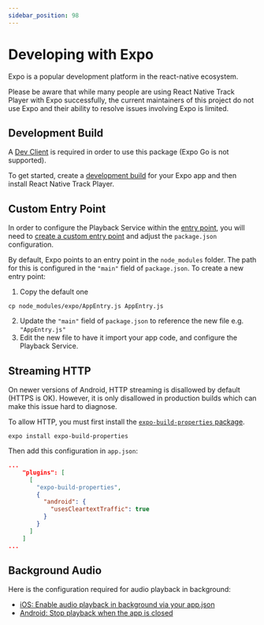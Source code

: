 ```yaml
---
sidebar_position: 98
---
```



# Developing with Expo

Expo is a popular development platform in the react-native ecosystem.

Please be aware that while many people are using React Native Track Player with Expo successfully, the current maintainers of this project do not use Expo and their ability to resolve issues involving Expo is limited.


## Development Build

A [Dev Client](https://docs.expo.dev/more/glossary-of-terms/#dev-clients) is required in order to use this package (Expo Go is not supported).

To get started, create a [development build](https://docs.expo.dev/clients/getting-started/) for your Expo app and then install React Native Track Player.


## Custom Entry Point

In order to configure the Playback Service within the [entry point](https://docs.expo.dev/more/glossary-of-terms/#entry-point), you will need to [create a custom entry point](https://docs.expo.dev/guides/monorepos/#change-default-entrypoint) and adjust the `package.json` configuration.

By default, Expo points to an entry point in the `node_modules` folder. The path for this is configured in the `"main"` field of `package.json`. To create a new entry point:

1. Copy the default one

```
cp node_modules/expo/AppEntry.js AppEntry.js 
```

2. Update the `"main"` field of `package.json` to reference the new file e.g. `"AppEntry.js"`
3. Edit the new file to have it import your app code, and configure the Playback Service.


## Streaming HTTP

On newer versions of Android, HTTP streaming is disallowed by default (HTTPS is OK). However, it is only disallowed in production builds which can make this issue hard to diagnose.

To allow HTTP, you must first install the [`expo-build-properties` package](https://docs.expo.dev/versions/latest/sdk/build-properties).

```
expo install expo-build-properties
```

Then add this configuration in `app.json`:

```json
...
    "plugins": [
      [
        "expo-build-properties",
        {
          "android": {
            "usesCleartextTraffic": true
          }
        }
      ]
    ]
...
```

## Background Audio

Here is the configuration required for audio playback in background:

- [iOS: Enable audio playback in background via your app.json](https://docs.expo.dev/versions/latest/sdk/audio/#playing-or-recording-audio-in-background)
- [Android: Stop playback when the app is closed](./background-mode.md/#android)


